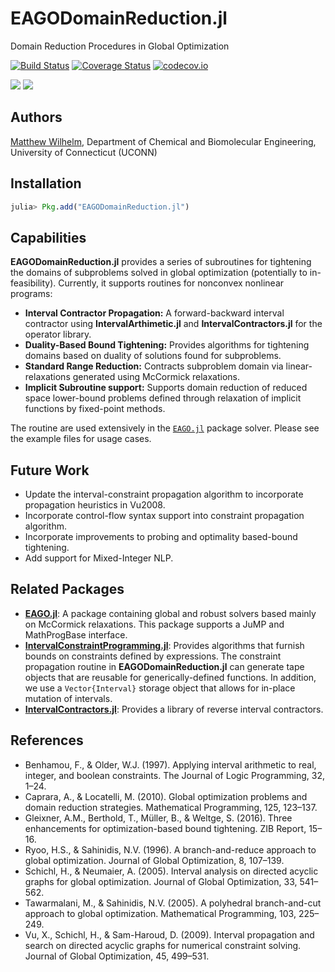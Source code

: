 # EAGODomainReduction.jl
Domain Reduction Procedures in Global Optimization

[![Build Status](https://travis-ci.org/MatthewStuber/EAGODomainReduction.jl.svg?branch=master)](https://travis-ci.org/MatthewStuber/EAGODomainReduction.jl)
[![Coverage Status](https://coveralls.io/repos/github/MatthewStuber/EAGODomainReduction.jl/badge.svg?branch=master)](https://coveralls.io/github/MatthewStuber/EAGODomainReduction.jl?branch=master)
[![codecov.io](http://codecov.io/github/MatthewStuber/EAGODomainReduction.jl/coverage.svg?branch=master)](http://codecov.io/github/MatthewStuber/EAGODomainReduction.jl?branch=master)

[![](https://img.shields.io/badge/docs-stable-blue.svg)](https://MatthewStuber.github.io/EAGO.jl/stable)
[![](https://img.shields.io/badge/docs-latest-blue.svg)](https://MatthewStuber.github.io/EAGO.jl/latest)

## Authors

 [Matthew Wilhelm](httppsor.uconn.eduour-team), Department of Chemical and Biomolecular Engineering,  University of Connecticut (UCONN)

## Installation

```julia
julia> Pkg.add("EAGODomainReduction.jl")
```

## Capabilities

**EAGODomainReduction.jl** provides a series of subroutines for tightening the domains of subproblems
solved in global optimization (potentially to in-feasibility). Currently, it supports routines for
nonconvex nonlinear programs:
- **Interval Contractor Propagation:** A forward-backward interval contractor using **IntervalArthimetic.jl**
and **IntervalContractors.jl** for the operator library.
- **Duality-Based Bound Tightening:** Provides algorithms for tightening domains based on duality of solutions
found for subproblems.
- **Standard Range Reduction:** Contracts subproblem domain via linear-relaxations generated using McCormick
relaxations.
- **Implicit Subroutine support:** Supports domain reduction of reduced space lower-bound problems defined through
relaxation of implicit functions by fixed-point methods.

The routine are used extensively in the [`EAGO.jl`](https://github.com/MatthewStuber/EAGO.jl) package solver.
Please see the example files for usage cases.

## Future Work

- Update the interval-constraint propagation algorithm to incorporate propagation heuristics in Vu2008.
- Incorporate control-flow syntax support into constraint propagation algorithm.
- Incorporate improvements to probing and optimality based-bound tightening.
- Add support for Mixed-Integer NLP.

## Related Packages
- [**EAGO.jl**](https://github.com/MatthewStuber/EAGO.jl): A package containing global and robust solvers based mainly on McCormick relaxations.
This package supports a JuMP and MathProgBase interface.
- [**IntervalConstraintProgramming.jl**](https://github.com/JuliaIntervals/IntervalConstraintProgramming.jl): Provides algorithms that furnish bounds
on constraints defined by expressions. The constraint propagation routine in **EAGODomainReduction.jl** can generate tape objects that are
reusable for generically-defined functions. In addition, we use a `Vector{Interval}` storage object that allows for in-place mutation of intervals.
- [**IntervalContractors.jl**](https://github.com/JuliaIntervals/IntervalContractors.jl): Provides a library of reverse interval contractors.

## References
- Benhamou, F., & Older, W.J. (1997). Applying interval arithmetic to real, integer, and boolean constraints. The Journal of Logic Programming, 32, 1–24.
- Caprara, A., & Locatelli, M. (2010). Global optimization problems and domain reduction strategies. Mathematical Programming, 125, 123–137.
- Gleixner, A.M., Berthold, T., Müller, B., & Weltge, S. (2016). Three enhancements for optimization-based bound tightening. ZIB Report, 15–16.
- Ryoo, H.S., & Sahinidis, N.V. (1996). A branch-and-reduce approach to global optimization. Journal of Global Optimization, 8, 107–139.
- Schichl, H., & Neumaier, A. (2005). Interval analysis on directed acyclic graphs for global optimization. Journal of Global Optimization, 33, 541–562.
- Tawarmalani, M., & Sahinidis, N.V. (2005). A polyhedral branch-and-cut approach to global optimization. Mathematical Programming, 103, 225–249.
- Vu, X., Schichl, H., & Sam-Haroud, D. (2009). Interval propagation and search on directed acyclic
graphs for numerical constraint solving. Journal of Global Optimization, 45, 499–531.
